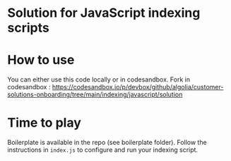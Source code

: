 Solution for JavaScript indexing scripts
===============================================

# How to use

You can either use this code locally or in codesandbox.
Fork in codesandbox : https://codesandbox.io/p/devbox/github/algolia/customer-solutions-onboarding/tree/main/indexing/javascript/solution

# Time to play

Boilerplate is available in the repo (see boilerplate folder).
Follow the instructions in `index.js` to configure and run your indexing script.
